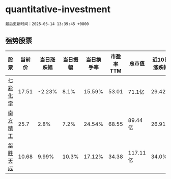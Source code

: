 # quantitative-investment

`最后更新时间：2025-05-14 13:39:45 +0800`

## 强势股票

|股票|当前价|当日涨跌幅|当日振幅|当日换手率|市盈率TTM|总市值|近10日涨跌幅|
|----|----|----|----|----|----|----|----|
|[七彩化学](https://xueqiu.com/S/SZ300758)|17.51|-2.23%|8.1%|15.59%|53.01|71.1亿|29.42%|
|[南方精工](https://xueqiu.com/S/SZ002553)|25.7|2.8%|7.2%|24.54%|68.55|89.44亿|26.91%|
|[华胜天成](https://xueqiu.com/S/SH600410)|10.68|9.99%|10.3%|17.12%|34.38|117.11亿|34.0%|
